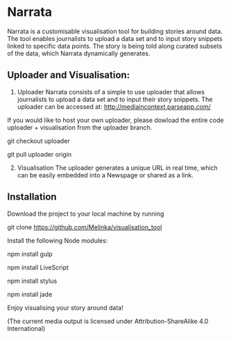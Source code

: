 Narrata
==================

Narrata is a customisable visualisation tool for building stories around data. The tool enables journalists to upload a data set and to input story snippets linked to specific data points. The story is being told along curated subsets of the data, which Narrata dynamically generates.

Uploader and Visualisation:
-----------------------------

1. Uploader
Narrata consists of a simple to use uploader that allows journalists to upload a data set and to input their story snippets. The uploader can be accessed at: http://mediaincontext.parseapp.com/

If you would like to host your own uploader, please dowload the entire code uploader + visualisation from the uploader branch.

git checkout uploader

git pull uploader origin

2. Visualisation
The uploader generates a unique URL in real time, which can be easily embedded into a Newspage or shared as a link.

Installation
-------------
Download the project to your local machine by running

git clone https://github.com/Melinka/visualisation_tool

Install the following Node modules:

npm install gulp

npm install LiveScript

npm install stylus

npm install jade

Enjoy visualising your story around data!

(The current media output is licensed under Attribution-ShareAlike 4.0 International)
